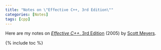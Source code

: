 ```yaml
---
title: "Notes on \"Effective C++, 3rd Edition\""
categories: [Notes]
tags: [cpp]
---
```


Here are my notes on [*Effective C++*, 3rd Edition](https://www.amazon.com/dp/0321334876) (2005) by [Scott Meyers](https://www.aristeia.com/).

{% include toc %}